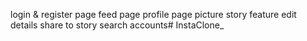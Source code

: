 login & register page
feed page
profile page
picture
story feature
edit details
share to story
search accounts# InstaClone_
